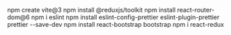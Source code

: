 npm create vite@3
npm install @reduxjs/toolkit
npm install react-router-dom@6
npm i eslint
npm install eslint-config-prettier eslint-plugin-prettier prettier --save-dev
npm install react-bootstrap bootstrap
npm i react-redux 
